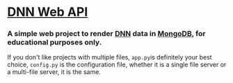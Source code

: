 # [DNN Web API](#)
### A simple web project to render [DNN]() data in [MongoDB](), for educational purposes only.

If you don't like projects with multiple files, `app.py`is definitely your best choice, `config.py` is the configuration file, whether it is a single file server or a multi-file server, it is the same.
